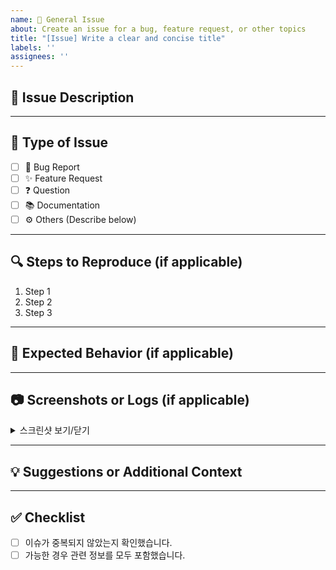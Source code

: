 ```yaml
---
name: 📝 General Issue
about: Create an issue for a bug, feature request, or other topics
title: "[Issue] Write a clear and concise title"
labels: ''
assignees: ''
---
```


## 📝 Issue Description
<!-- 이슈에 대한 간단한 설명을 작성해주세요. -->

---

## 📌 Type of Issue
- [ ] 🐞 Bug Report
- [ ] ✨ Feature Request
- [ ] ❓ Question
- [ ] 📚 Documentation
- [ ] ⚙️ Others (Describe below)

---

## 🔍 Steps to Reproduce (if applicable)
<!-- 문제가 재현 가능한 경우, 아래에 재현 단계 작성 -->
1. Step 1
2. Step 2
3. Step 3

---

## 🌟 Expected Behavior (if applicable)
<!-- 예상했던 동작이나 결과를 설명해주세요. -->

---

## 📷 Screenshots or Logs (if applicable)
<details>
<summary>스크린샷 보기/닫기</summary>

![스크린샷 설명](https://via.placeholder.com/600x400)

</details>

---

## 💡 Suggestions or Additional Context
<!-- 제안 사항이나 추가적으로 공유하고 싶은 내용을 작성해주세요. -->

---

## ✅ Checklist
- [ ] 이슈가 중복되지 않았는지 확인했습니다.
- [ ] 가능한 경우 관련 정보를 모두 포함했습니다.
